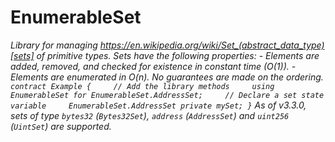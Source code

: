 # EnumerableSet







*Library for managing https://en.wikipedia.org/wiki/Set_(abstract_data_type)[sets] of primitive types. Sets have the following properties: - Elements are added, removed, and checked for existence in constant time (O(1)). - Elements are enumerated in O(n). No guarantees are made on the ordering. ``` contract Example {     // Add the library methods     using EnumerableSet for EnumerableSet.AddressSet;     // Declare a set state variable     EnumerableSet.AddressSet private mySet; } ``` As of v3.3.0, sets of type `bytes32` (`Bytes32Set`), `address` (`AddressSet`) and `uint256` (`UintSet`) are supported.*



